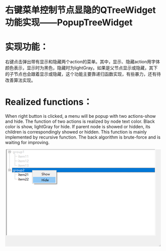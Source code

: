 # 右键菜单控制节点显隐的QTreeWidget功能实现——PopupTreeWidget

# 实现功能：
右键点击弹出带有显示和隐藏两个action的菜单。其中，显示、隐藏action用字体颜色表示，显示时为黑色，隐藏时为lightGray。如果是父节点显示或隐藏，其下的子节点也会跟着显示或隐藏，这个功能主要靠递归函数实现，有些暴力，还有待改善算法实现。

# Realized functions：
When right button is clicked, a menu will be popup with two actions-show and hide. The function of two actions is realized by node text color. Black color is show, lightGray for hide. If parent node is showed or hidden, its children is correspondingly showed or hidden. This function is mainly implemented by recursive function. The back algorithm is brute-force and is waiting for improving. 

![image](https://github.com/liming467/PopupTreeWidget/blob/main/node.png)
 
